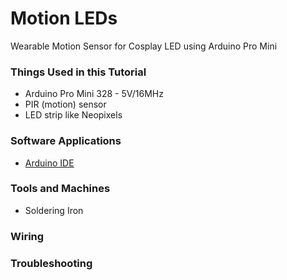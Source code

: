 # Motion LEDs

Wearable Motion Sensor for Cosplay LED using Arduino Pro Mini

### Things Used in this Tutorial
- Arduino Pro Mini 328 - 5V/16MHz
- PIR (motion) sensor
- LED strip like Neopixels


### Software Applications
- [Arduino IDE](https://www.arduino.cc/en/main/software)

### Tools and Machines
- Soldering Iron

### Wiring

### Troubleshooting
